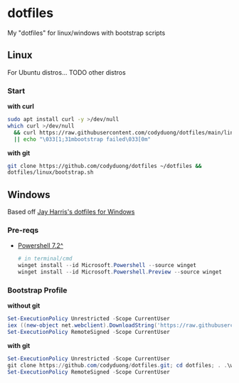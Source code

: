 # dotfiles
My "dotfiles" for linux/windows with bootstrap scripts

## Linux
For Ubuntu distros... TODO other distros

### Start

**with curl**
```bash
sudo apt install curl -y >/dev/null
which curl >/dev/null
  && curl https://raw.githubusercontent.com/codyduong/dotfiles/main/linux/install.sh | bash
  || echo "\033[1;31mbootstrap failed\033[0m"
```
**with git**
```bash
git clone https://github.com/codyduong/dotfiles ~/dotfiles &&
dotfiles/linux/bootstrap.sh
```

## Windows
Based off [Jay Harris's dotfiles for Windows](https://github.com/jayharris/dotfiles-windows)

### Pre-reqs
* [Powershell 7.2^](https://learn.microsoft.com/en-us/powershell/scripting/install/installing-powershell)
  ```powershell
  # in terminal/cmd
  winget install --id Microsoft.Powershell --source winget
  winget install --id Microsoft.Powershell.Preview --source winget
  ```

### Bootstrap Profile
**without git**
```powershell
Set-ExecutionPolicy Unrestricted -Scope CurrentUser
iex ((new-object net.webclient).DownloadString('https://raw.githubusercontent.com/codyduong/dotfiles/main/windows/setup/remote.ps1'))
Set-ExecutionPolicy RemoteSigned -Scope CurrentUser
```
**with git**
```powershell
Set-ExecutionPolicy Unrestricted -Scope CurrentUser
git clone https://github.com/codyduong/dotfiles.git; cd dotfiles; . .\windows\scripts\bootstrap.ps1
Set-ExecutionPolicy RemoteSigned -Scope CurrentUser
```

<!---
## Windows 10
https://github.com/mgth/LittleBigMouse
* [VS Code](https://code.visualstudio.com/#alt-downloads)
* [Git](https://git-scm.com/downloads)
* [GNUPG (Commit Signing)](https://www.gnupg.org/download/)
```sh
# https://docs.github.com/en/github/authenticating-to-github/managing-commit-signature-verification/generating-a-new-gpg-key
gpg --full-generate-key
# Enter for RSA and RSA (default)
# 4096 bits (Github min)
# No expiration (Expire from Github if needed)
gpg --list-secret-keys --keyid-format LONG 
# Copy GPG Key (listed one is an example)
gpg --armor --export 3AA5C34371567BD2 #<-- Give to Github 
git config --global user.signingkey 3AA5C34371567BD2 #<-- Git Bash, tell Git about signing key
```
* [Github Desktop](https://desktop.github.com/) (I should migrate to [GitKraken](https://www.gitkraken.com/git-client), looks better)
* [TDM-GCC (gcc, g++, make)](https://jmeubank.github.io/tdm-gcc/)
* [Python ^3 ](https://www.microsoft.com/en-us/p/python-39/9p7qfqmjrfp7)
  * [thefuck](https://github.com/nvbn/thefuck) =>
    ```sh
    pip install thefuck
    ```
    Add thefuck to ENV Path. Usually at:
    ```C:\Users\duong\AppData\Local\Packages\PythonSoftwareFoundation.Python.3.9_qbz5n2kfra8p0\LocalCache\local-packages\Python39\Scripts```
    Then create $PROFILE for Alias
    ```sh
    if (!(Test-Path -Path $PROFILE)) {New-Item -ItemType File -Path $PROFILE -Force}
    notepad $PROFILE
    ```
    Inside the $PROFILE
    ```notepad
    $env:PYTHONIOENCODING="utf-8"
    iex "$(thefuck --alias)"
    ```
* [Node](https://nodejs.org/en/)
  * [Yarn](https://classic.yarnpkg.com/en/docs/install/#windows-stable) => ```npm install --global yarn```
* [Deno](https://deno.land/) => ```iwr https://deno.land/x/install/install.ps1 -useb | iex```

Utility Software (less important, but if I want it):
* The razer things for razer stuff?
* [QTTabbar](https://github.com/indiff/qttabbar)
* I always forget about this one, *printer drivers!*
* [Dual Monitor Tools](http://dualmonitortool.sourceforge.net/)
* [Artist 12 Drivers](https://www.xp-pen.com/download-68.html)
* [Taskbar X](https://chrisandriessen.nl/taskbarx)
* [ScanTailor](https://github.com/scantailor/scantailor)
* [LibreOffice](https://www.libreoffice.org/)

## Ubuntu
.deb
* [VS Code](https://code.visualstudio.com/#alt-downloads)
* [GitKraken](https://www.gitkraken.com/git-client)

CLI
* [GNUPG (Commit Signing)](https://www.gnupg.org/download/) ```Comes preinstalled, instructions are exact same as above```
* [Git](https://git-scm.com/downloads) OR ```sudo apt install git```
  * policykit1-gnome ```sudo apt install policykit-1-gnome```
  ```sh 
  git clone https://github.com/codyduong/shopping-list/
  sudo cp ./shopping-list/userLinux/.config -r ~
  sudo cp ./shopping-list/userLinux/.Xresources ~
  sudo cp -a ./shopping-list/userLinux/Solarized-Dark-Cyan-3.36/ /usr/share/themes/
  # This is for the triple setup, you may have to manually set this,
  # sudo cp ~/.config/monitors.xml /var/lib/gdm3/.config
  sudo cp ./shopping-list/userLinux/monitors.xml /var/lib/gdm3/.config
  ```
* gcc, g++, make => ```sudo apt install build-essential```
* Python ^3 => ```sudo apt install python3-dev python3-pip python3-setuptools```
  * [thefuck](https://github.com/nvbn/thefuck) => ```sudo pip3 install thefuck```
  * ```sudo apt install pipenv```
* [Node](https://nodejs.org/en/) ```sudo apt install nodejs```
  * npm ```sudo apt-get install npm``` 
  ```sh
  sudo npm install -g n
  sudo n stable #or version number, or latest
  ```
  * [Yarn](https://classic.yarnpkg.com/en/docs/install#debian-stable) ```sudo npm install --global yarn```
* [Deno](https://deno.land/#installation) ```curl -fsSL https://deno.land/x/install/install.sh | sh```
* [i3](https://i3wm.org/) ```sudo apt install i3```

All as one
```sh
sudo apt install git -y
sudo apt install curl -y

git clone https://github.com/codyduong/shopping-list/ &&
sudo cp ./shopping-list/userLinux/.config -r ~ &&
sudo cp ./shopping-list/userLinux/.Xresources ~ &&
sudo cp -a ./shopping-list/userLinux/Solarized-Dark-Cyan-3.36/ /usr/share/themes/ &&
sudo cp ./shopping-list/userLinux/monitors.xml /var/lib/gdm3/.config

# python and fuck
sudo apt install build-essential -y
sudo apt install python3-dev python3-pip python3-setuptools -y &&
sudo pip3 install thefuck &&
fuck &&
fuck &&

# python package managers
sudo apt install pipenv -y &&
curl -sSL https://raw.githubusercontent.com/python-poetry/poetry/master/get-poetry.py | python3 &&
source $HOME/.poetry/env

# node, npm, yarn, and deno
sudo apt install nodejs -y &&
sudo apt-get install npm -y &&
sudo npm install --global yarn -y &&
sudo npm install -g n &&
sudo n latest
curl -fsSL https://deno.land/x/install/install.sh | sh

# i3
sudo apt install i3 -y

# vs-code
sudo apt-get install wget gpg -y &&
wget -qO- https://packages.microsoft.com/keys/microsoft.asc | gpg --dearmor > packages.microsoft.gpg &&
sudo install -D -o root -g root -m 644 packages.microsoft.gpg /etc/apt/keyrings/packages.microsoft.gpg &&
sudo sh -c 'echo "deb [arch=amd64,arm64,armhf signed-by=/etc/apt/keyrings/packages.microsoft.gpg] https://packages.microsoft.com/repos/code stable main" > /etc/apt/sources.list.d/vscode.list' &&
rm -f packages.microsoft.gpg &&
sudo apt install apt-transport-https -y &&
sudo apt update &&
sudo apt install code -y # or code-insiders

# oh-my-zsh
sudo apt install zsh -y &&
sh -c "$(curl -fsSL https://raw.github.com/ohmyzsh/ohmyzsh/master/tools/install.sh)"

# oh-my-zsh leaves terminal, TODO patch
# append to .zshrc to agnoster
sudo apt-get install fonts-powerline

```

Utility Software (less important, but if I want it):
* [Polychromatic](https://polychromatic.app/)
* [Artist 12 Drivers](https://www.xp-pen.com/download-68.html)
-->
